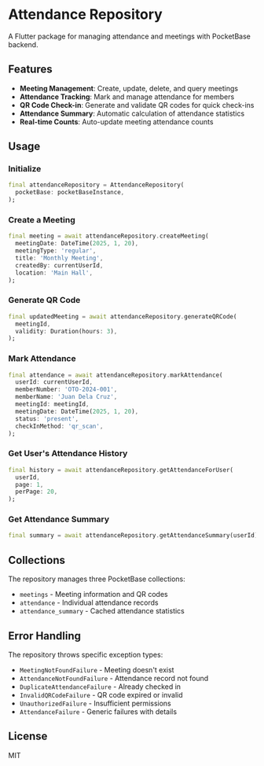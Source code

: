 # Attendance Repository

A Flutter package for managing attendance and meetings with PocketBase backend.

## Features

- **Meeting Management**: Create, update, delete, and query meetings
- **Attendance Tracking**: Mark and manage attendance for members
- **QR Code Check-in**: Generate and validate QR codes for quick check-ins
- **Attendance Summary**: Automatic calculation of attendance statistics
- **Real-time Counts**: Auto-update meeting attendance counts

## Usage

### Initialize

```dart
final attendanceRepository = AttendanceRepository(
  pocketBase: pocketBaseInstance,
);
```

### Create a Meeting

```dart
final meeting = await attendanceRepository.createMeeting(
  meetingDate: DateTime(2025, 1, 20),
  meetingType: 'regular',
  title: 'Monthly Meeting',
  createdBy: currentUserId,
  location: 'Main Hall',
);
```

### Generate QR Code

```dart
final updatedMeeting = await attendanceRepository.generateQRCode(
  meetingId,
  validity: Duration(hours: 3),
);
```

### Mark Attendance

```dart
final attendance = await attendanceRepository.markAttendance(
  userId: currentUserId,
  memberNumber: 'OTO-2024-001',
  memberName: 'Juan Dela Cruz',
  meetingId: meetingId,
  meetingDate: DateTime(2025, 1, 20),
  status: 'present',
  checkInMethod: 'qr_scan',
);
```

### Get User's Attendance History

```dart
final history = await attendanceRepository.getAttendanceForUser(
  userId,
  page: 1,
  perPage: 20,
);
```

### Get Attendance Summary

```dart
final summary = await attendanceRepository.getAttendanceSummary(userId);
```

## Collections

The repository manages three PocketBase collections:

- `meetings` - Meeting information and QR codes
- `attendance` - Individual attendance records
- `attendance_summary` - Cached attendance statistics

## Error Handling

The repository throws specific exception types:

- `MeetingNotFoundFailure` - Meeting doesn't exist
- `AttendanceNotFoundFailure` - Attendance record not found
- `DuplicateAttendanceFailure` - Already checked in
- `InvalidQRCodeFailure` - QR code expired or invalid
- `UnauthorizedFailure` - Insufficient permissions
- `AttendanceFailure` - Generic failures with details

## License

MIT

